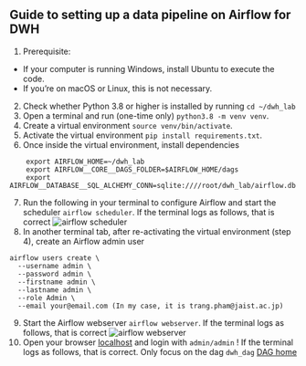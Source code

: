## Guide to setting up a data pipeline on Airflow for DWH
1. Prerequisite:
- If your computer is running Windows, install Ubuntu to execute the code.
- If you’re on macOS or Linux, this is not necessary.
2. Check whether Python 3.8 or higher is installed by running ```cd ~/dwh_lab```
3. Open a terminal and run (one-time only) ```python3.8 -m venv venv```. 
4. Create a virtual environment ```source venv/bin/activate```.
5. Activate the virtual environment ```pip install requirements.txt```.
6. Once inside the virtual environment, install dependencies
``` 
    export AIRFLOW_HOME=~/dwh_lab
    export AIRFLOW__CORE__DAGS_FOLDER=$AIRFLOW_HOME/dags
    export AIRFLOW__DATABASE__SQL_ALCHEMY_CONN=sqlite:////root/dwh_lab/airflow.db
``` 
7. Run the following in your terminal to configure Airflow and start the scheduler ```airflow scheduler```. If the terminal logs as follows, that is correct 
![airflow scheduler](./img/scheduler.png)
8. In another terminal tab, after re-activating the virtual environment (step 4), create an Airflow admin user
```
airflow users create \
  --username admin \
  --password admin \
  --firstname admin \
  --lastname admin \
  --role Admin \
  --email your@email.com (In my case, it is trang.pham@jaist.ac.jp)
```
9. Start the Airflow webserver ```airflow webserver```. If the terminal logs as follows, that is correct 
![airflow webserver](./img/webserver.png)
10. Open your browser [localhost](http://localhost:8080/) and login with ```admin/admin``` ! If the terminal logs as follows, that is correct. Only focus on the dag ```dwh_dag``` 
[DAG home](./img/home.png)